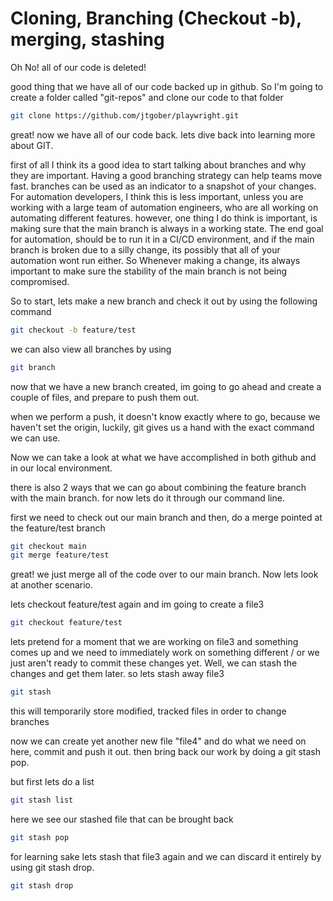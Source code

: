 # Cloning, Branching (Checkout -b), merging, stashing

Oh No! all of our code is deleted!

good thing that we have all of our code backed up in github. So I'm going to create a folder called "git-repos" and clone our code to that folder

```sh
git clone https://github.com/jtgober/playwright.git
```

great! now we have all of our code back. lets dive back into learning more about GIT.

first of all I think its a good idea to start talking about branches and why they are important. Having a good branching strategy can help teams  move fast. branches can be used as an indicator to a snapshot of your changes. For automation developers, I think this is less important, unless you are working with a large team of automation engineers, who are all working on automating different features. however, one thing I do think is important, is making sure that the main branch is always in a working state. The end goal for automation, should be to run it in a CI/CD environment, and if the main branch is broken due to a silly change, its possibly that all of your automation wont run either. So Whenever making a change, its always important to make sure the stability of the main branch is not being compromised.

So to start, lets make a new branch and check it out by using the following command
```sh
git checkout -b feature/test
```
we can also view all branches by using
```sh
git branch
```

now that we have a new branch created, im going to go ahead and create a couple of files, and prepare to push them out.

when we perform a push, it doesn't know exactly where to go, because we haven't set the origin, luckily, git gives us a hand with the exact command we can use.

Now we can take a look at what we have accomplished in both github and in our local environment.

there is also 2 ways that we can go about combining the feature branch with the main branch. for now lets do it through our command line.

first we need to check out our main branch and then, do a merge pointed at the feature/test branch
```sh
git checkout main
git merge feature/test
```

great! we just merge all of the code over to our main branch. Now lets look at another scenario.

lets checkout feature/test again and im going to create a file3

```sh
git checkout feature/test
```

lets pretend for a moment that we are working on file3 and something comes up and we need to immediately work on something different / or we just aren't ready to commit these changes yet. Well, we can stash the changes and get them later. so lets stash away file3

```sh
git stash
```

this will temporarily store modified, tracked files in order to change branches

now we can create yet another new file "file4" and do what we need on here, commit and push it out.  then bring back our work by doing a git stash pop. 

but first lets do a list

```sh
git stash list
```

here we see our stashed file that can be brought back

```sh
git stash pop
```

for learning sake lets stash that file3 again and we can discard it entirely by using git stash drop.

```sh
git stash drop
```